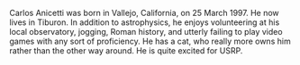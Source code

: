 Carlos Anicetti was born in Vallejo, California, on 25 March 1997. He now lives in Tiburon. In addition to astrophysics, he enjoys volunteering at his local observatory, jogging, Roman history, and utterly failing to play video games with any sort of proficiency. He has a cat, who really more owns him rather than the other way around. He is quite excited for USRP.